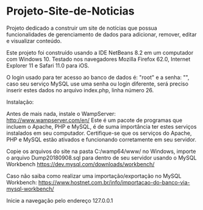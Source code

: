# Projeto-Site-de-Noticias

Projeto dedicado a construir um site de notícias que possua funcionalidades de gerenciamento de dados para adicionar, remover, editar e visualizar conteúdo.

Este projeto foi construído usando a IDE NetBeans 8.2 em um computador com Windows 10.
Testado nos navegadores Mozilla Firefox 62.0, Internet Explorer 11 e Safari 11.0 para iOS.

O login usado para ter acesso ao banco de dados é: "root" e a senha: "", caso seu serviço MySQL use uma senha ou login diferente, será preciso inserir estes dados no arquivo index.php, linha número 26.

Instalação:

Antes de mais nada, instale o WampServer: http://www.wampserver.com/en/ Este é um pacote de programas que incluem o Apache, PHP e MySQL, é de suma importância ter estes serviços instalados em seu computador. Certifique-se que os serviços do Apache, PHP e MySQL estão ativados e funcionando corretamente em seu servidor.

Copie os arquivos do site na pasta C:/wamp64/www/ no Windows, importe o arquivo Dump20180908.sql para dentro de seu servidor usando o MySQL Workbench https://dev.mysql.com/downloads/workbench/ 

Caso não saiba como realizar uma importação/exportação no MySQL Workbench: https://www.hostnet.com.br/info/importacao-do-banco-via-mysql-workbench/
 
Inicie a navegação pelo endereço 127.0.0.1
